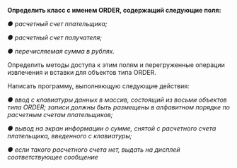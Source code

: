 ﻿**Определить класс с именем ОRDER, содержащий следующие поля:**

*● расчетный счет плательщика;*

*● расчетный счет получателя;*

*● перечисляемая сумма в рублях.*

Определить методы доступа к этим полям и перегруженные операции
извлечения и вставки для объектов типа ОRDER.

Написать программу, выполняющую следующие действия:

*● ввод с клавиатуры данных в массив, состоящий из восьми объектов
типа ОRDER; записи должны быть размещены в алфавитном порядке
по расчетным счетам плательщиков;*

*● вывод на экран информации о сумме, снятой с расчетного счета
плательщика, введенного с клавиатуры;*

*● если такого расчетного счета нет, выдать на дисплей
соответствующее сообщение*